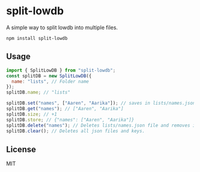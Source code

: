 # split-lowdb

A simple way to split lowdb into multiple files.

```
npm install split-lowdb
```

## Usage

```js
import { SplitLowDB } from "split-lowdb";
const splitDB = new SplitLowDB({
  name: "lists", // Folder name
});
splitDB.name; // "lists"

splitDB.set("names", ["Aaren", "Aarika"]); // saves in lists/names.json
splitDB.get("names"); // ["Aaren", "Aarika"]
splitDB.size; // +1
splitDB.store; // {"names": ["Aaren", "Aarika"]}
splitDB.delete("names"); // Deletes lists/names.json file and removes it's key.
splitDB.clear(); // Deletes all json files and keys.
```

## License

MIT
